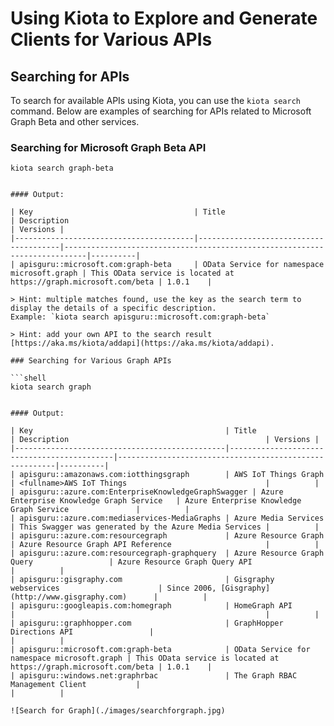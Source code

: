 # Using Kiota to Explore and Generate Clients for Various APIs

## Searching for APIs

To search for available APIs using Kiota, you can use the `kiota search` command. Below are examples of searching for APIs related to Microsoft Graph Beta and other services.

### Searching for Microsoft Graph Beta API

```shell
kiota search graph-beta


#### Output:

| Key                                    | Title                                 | Description                                                               | Versions |
|----------------------------------------|---------------------------------------|---------------------------------------------------------------------------|----------|
| apisguru::microsoft.com:graph-beta     | OData Service for namespace microsoft.graph | This OData service is located at https://graph.microsoft.com/beta | 1.0.1    |

> Hint: multiple matches found, use the key as the search term to display the details of a specific description.
Example: `kiota search apisguru::microsoft.com:graph-beta`

> Hint: add your own API to the search result [https://aka.ms/kiota/addapi](https://aka.ms/kiota/addapi).

### Searching for Various Graph APIs

```shell
kiota search graph


#### Output:

| Key                                           | Title                                      | Description                                            | Versions |
|-----------------------------------------------|--------------------------------------------|--------------------------------------------------------|----------|
| apisguru::amazonaws.com:iotthingsgraph        | AWS IoT Things Graph                       | <fullname>AWS IoT Things                               |          |
| apisguru::azure.com:EnterpriseKnowledgeGraphSwagger | Azure Enterprise Knowledge Graph Service   | Azure Enterprise Knowledge Graph Service               |          |
| apisguru::azure.com:mediaservices-MediaGraphs | Azure Media Services                       | This Swagger was generated by the Azure Media Services |          |
| apisguru::azure.com:resourcegraph             | Azure Resource Graph                       | Azure Resource Graph API Reference                     |          |
| apisguru::azure.com:resourcegraph-graphquery  | Azure Resource Graph Query                 | Azure Resource Graph Query API                         |          |
| apisguru::gisgraphy.com                       | Gisgraphy webservices                      | Since 2006, [Gisgraphy](http://www.gisgraphy.com)      |          |
| apisguru::googleapis.com:homegraph            | HomeGraph API                              |                                                        |          |
| apisguru::graphhopper.com                     | GraphHopper Directions API                 |                                                        |          |
| apisguru::microsoft.com:graph-beta            | OData Service for namespace microsoft.graph | This OData service is located at https://graph.microsoft.com/beta | 1.0.1    |
| apisguru::windows.net:graphrbac               | The Graph RBAC Management Client           |                                                        |          |

![Search for Graph](./images/searchforgraph.jpg)

